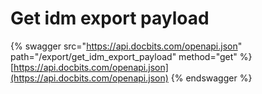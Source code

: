 # Get idm export payload

{% swagger src="https://api.docbits.com/openapi.json" path="/export/get_idm_export_payload" method="get" %}
[https://api.docbits.com/openapi.json](https://api.docbits.com/openapi.json)
{% endswagger %}
